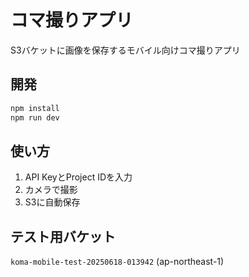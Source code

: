 # コマ撮りアプリ

S3バケットに画像を保存するモバイル向けコマ撮りアプリ

## 開発

```bash
npm install
npm run dev
```

## 使い方

1. API KeyとProject IDを入力
2. カメラで撮影
3. S3に自動保存

## テスト用バケット

`koma-mobile-test-20250618-013942` (ap-northeast-1)

```

```
